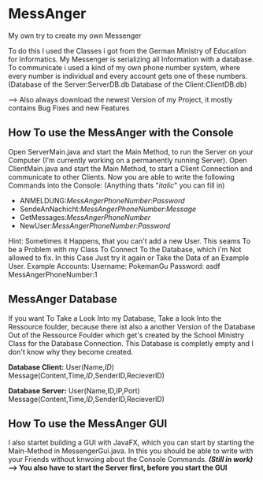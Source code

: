 # MessAnger
My own try to create my own Messenger

To do this I used the Classes i got from the German Ministry of Education for Informatics.
My Messenger is serializing all Information with a database. To communicate i used a kind of my own phone number system, where every number is individual and every account gets one of these numbers. 
(Database of the Server:ServerDB.db 
 Database of the Client:ClientDB.db)
 
 --> Also always download the newest Version of my Project, it mostly contains Bug Fixes and new Features

## How To use the MessAnger with the Console
Open ServerMain.java and start the Main Method, to run the Server on your Computer (I'm currently working on a permanently running Server).
Open ClientMain.java and start the Main Method, to start a Client Connection and communicate to other Clients.
Now you are able to write the following Commands into the Console:
(Anything thats "*italic*" you can fill in)
- ANMELDUNG:*MessAngerPhoneNumber*:*Password*
- SendeAnNachicht:*MessAngerPhoneNumber*:*Message*
- GetMessages:*MessAngerPhoneNumber*
- NewUser:*MessAngerPhoneNumber*:*Password*

Hint: Sometimes it Happens, that you can't add a new User. 
      This seams To be a Problem with my Class To Connect To the Database, 
      which i'm Not allowed to fix.
      In this Case Just try it again or Take the Data of an Example User.
Example Accounts: 
Username: PokemanGu 
Password: asdf
MessAngerPhoneNumber:1
## MessAnger Database

If you want To Take a Look Into my Database, Take a 
look Into the Ressource foulder, 
because there ist also a another Version of the Database Out of the Ressource Foulder
which get's created by the School Ministry Class for the Database Connection. 
This Database is completly empty and I don't know why they become created.

**Database Client:**
User(Name,*ID*)
Message(Content,Time,*ID*,SenderID,RecieverID)

**Database Server:**
User(Name,ID,IP,Port)
Message(Content,Time,*ID*,SenderID,RecieverID)

## How To use the MessAnger GUI
I also startet building a GUI with JavaFX, which you can start by starting the Main-Method
in MessengerGui.java. In this you should be able to write with your Friends without knwoing about the Console Commands.
***(Still in work)***
**--> You also have to start the Server first, before you start the GUI**


